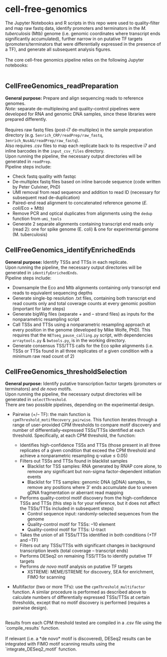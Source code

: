 # cell-free-genomics
The Jupyter Notebooks and R scripts in this repo were used to quality-filter and map raw fastq data, identify promoters and terminators in the *M. tuberculosis* (Mtb) genome (i.e. genomic coordinates where transcript ends significantly accumulated), further narrow in on putative TF targets (promoters/terminators that were differentially expressed in the presence of a TF), and generate all subsequent analysis figures. \
<br>
The core cell-free genomics pipeline relies on the following Jupyter notebooks:\
<br>
## CellFreeGenomics_readPreparation 
**General purpose:** Prepare and align sequencing reads to reference genomes.   \
*Note:* separate de-multiplexing and quality-control pipelines were developed for RNA and genomic DNA samples, since these libraries were prepared differently.\
<br>
Requires raw fastq files (post-i7 de-multiplex) in the sample preparation directory (e.g. `5enrich_CRP/readPrep/raw_fastq`, `3enrich_NusAG/readPrep/raw_fastq`). \
Also requires .csv files to map each replicate back to its respective i7 and inline barcodes in the `input_csv_files` directory.\
Upon running the pipeline, the necessary output directories will be generated in `readPrep`.
<br>
Pipeline steps include:
* Check fastq quality with fastqc  
* De-multiplex fastq files based on inline barcode sequence (code written by Peter Culviner, PhD)
* UMI removal from read sequence and addition to read ID (necessary for subsequent read de-duplication)
* Paired-end read alignment to concatenated reference genome (*E. coli*/Eco + Mtb)
* Remove PCR and optical duplicates from alignments using the `dedup` function from `umi_tools`
* Generate 2 separate alignments containing transcript end reads only (read 2): one for spike genome (E. coli) & one for experimental genome (M. tuberculosis)
<!------>
## CellFreeGenomics_identifyEnrichedEnds 
**General purpose:** Identify TSSs and TTSs in each replicate.\
Upon running the pipeline, the necessary output directories will be generated in `identifyEnrichedEnds`.
<br>
Pipeline steps include:
* Downsample the Eco and Mtb alignments containing only transcript end reads to equivalent sequencing depths
* Generate single-bp resolution .txt files, containing both transcript end read counts only and total coverage counts at every genomic position (important for later steps)
* Generate bigWig files (separate + and – strand files) as inputs for the nonparametric resampling script
* Call TSSs and TTSs using a nonparametric resampling approach at every position in the genome (developed by Mike Wolfe, PhD). This requires that the `NETseq_pause_calling.py` script, with dependencies `arraytools.py` & `bwtools.py`, is in the working directory.
* Generate consensus TSS/TTS calls for the Eco spike alignments (i.e. TSSs or TTSs found in all three replicates of a given condition with a minimum raw read count of 2)
<!------>
## CellFreeGenomics_thresholdSelection
**General purpose:** Identify putative transcription factor targets (promoters or terminators) and *de novo* motifs.\
Upon running the pipeline, the necessary output directories will be generated in `selectThreshold`. 
<br>
There are two possible pipelines, depending on the experimental design.
<br>
* Pairwise (+/– TF): the main function is `cpmThreshold_motifRecovery_pairwise`. This function iterates through a range of user-provided CPM thresholds to compare motif discovery and number    of differentially-expressed TSSs/TTSs identified at each threshold. Specifically, at each CPM threshold, the function:
    * Identifies high-confidence TSSs and TTSs (those present in all three replicates of a given condition that exceed the CPM threshold and achieve a nonparametric resampling q-value ≤ 0.05)
    * Filters out TSSs and TTSs found in blacklist samples
      * Blacklist for TSS samples: RNA generated by RNAP core alone, to remove any significant but non-sigma factor-dependent initiation events
      * Blacklist for TTS samples: genomic DNA (gDNA) samples, to remove any positions where 3' ends accumulate due to uneven gDNA fragmentation or aberrant read mapping
    * Performs quality-control motif discovery from the high-confidence TSSs and TTSs (this step is for your reference, but it does not affect the TSSs/TTSs included in subsequent steps)
      * Control sequence input: randomly-selected sequences from the genome
      * Quality-control motif for TSSs: –10 element
      * Quality-control motif for TTSs: U-tract
    * Takes the union of all TSSs/TTSs identified in both conditions (+TF and –TF)
    * Filters out any TSSs/TTSs with significant changes in background transcription levels (total coverage – transcript ends)
    * Performs DESeq2 on remaining TSS/TTSs to identify putative TF targets
    * Performs *de novo* motif analysis on putative TF targets
      * XSTREME: MEME/STREME for discovery, SEA for enrichment, FIMO for scanning

* Multifactor (two or more TFs): use the `cpmThreshold_multifactor` function. A similar procedure is performed as described above to calculate numbers of differentially expressed TSSs/TTSs at certain thresholds, except that no motif discovery is performed (requires a pairwise design).
<br>
Results from each CPM threshold tested are compiled in a .csv file using the `compile_results` function.
<br>
<br>
If relevant (i.e. a *de novo* motif is discovered), DESeq2 results can be integrated with FIMO motif scanning results using the `integrate_DESeq2_motif` function.



